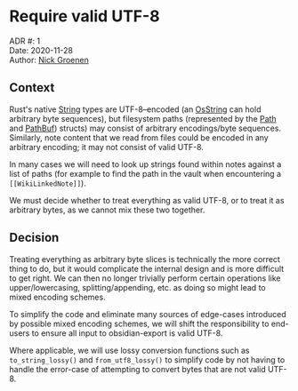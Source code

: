 # Require valid UTF-8

ADR #: 1 \
Date: 2020-11-28 \
Author: [Nick Groenen](https://github.com/zoni/)

## Context

Rust's native [String] types are UTF-8–encoded (an [OsString] can hold arbitrary byte sequences), but filesystem paths (represented by the [Path] and [PathBuf]) structs) may consist of arbitrary encodings/byte sequences.
Similarly, note content that we read from files could be encoded in any arbitrary encoding; it may not consist of valid UTF-8.

In many cases we will need to look up strings found within notes against a list of paths (for example to find the path in the vault when encountering a `[[WikiLinkedNote]]`).

We must decide whether to treat everything as valid UTF-8, or to treat it as arbitrary bytes, as we cannot mix these two together.

## Decision

Treating everything as arbitrary byte slices is technically the more correct thing to do, but it would complicate the internal design and is more difficult to get right.
We can then no longer trivially perform certain operations like upper/lowercasing, splitting/appending, etc. as doing so might lead to mixed encoding schemes.

To simplify the code and eliminate many sources of edge-cases introduced by possible mixed encoding schemes, we will shift the responsibility to end-users to ensure all input to obsidian-export is valid UTF-8.

Where applicable, we will use lossy conversion functions such as `to_string_lossy()` and `from_utf8_lossy()` to simplify code by not having to handle the error-case of attempting to convert bytes that are not valid UTF-8.

[String]: https://doc.rust-lang.org/std/string/struct.String.html
[OsString]: https://doc.rust-lang.org/std/ffi/struct.OsString.html
[Path]: https://doc.rust-lang.org/std/path/struct.Path.html
[PathBuf]: https://doc.rust-lang.org/std/path/struct.PathBuf.html
